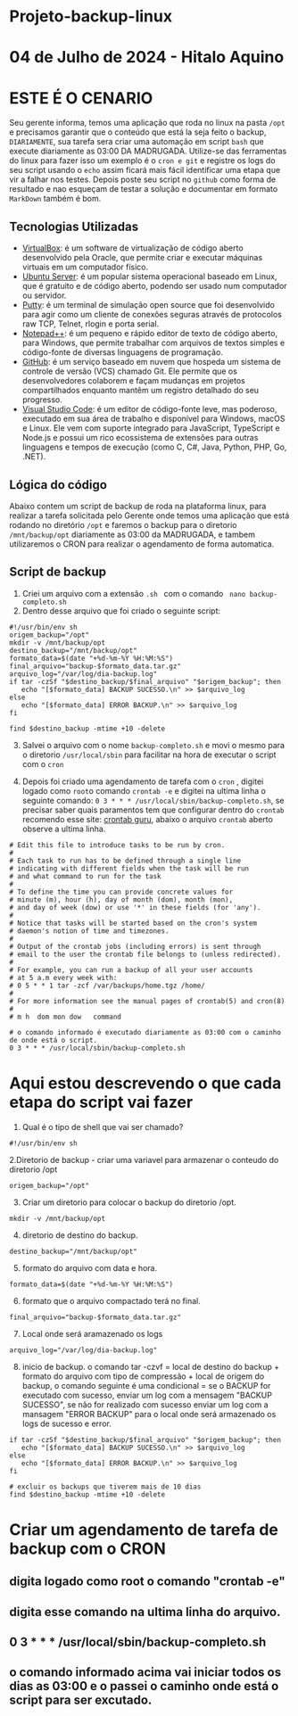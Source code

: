 # Projeto-backup-linux
# 04 de Julho de 2024 - Hitalo Aquino
# ESTE É O CENARIO

Seu gerente informa, temos uma aplicação que roda no linux na pasta ```/opt ```e precisamos garantir que o conteúdo que está la seja feito o backup, ```DIARIAMENTE```,
sua tarefa sera criar uma automação em script ```bash``` que execute diariamente as 03:00 DA MADRUGADA. Utilize-se das ferramentas do linux para fazer isso 
um exemplo é o ```cron e git``` e registre os logs do seu script usando o ```echo``` assim ficará mais fácil identificar uma etapa que vir a falhar nos testes.
Depois poste seu script no ```github``` como forma de resultado e nao esqueçam de testar a solução e documentar em formato ```MarkDown``` também é bom.

## Tecnologias Utilizadas

- [VirtualBox](https://www.virtualbox.org/): é um software de virtualização de código aberto desenvolvido pela Oracle, que permite criar e executar máquinas virtuais em um computador físico.
- [Ubuntu Server](https://ubuntu.com/download/server/): é um popular sistema operacional baseado em Linux, que é gratuito e de código aberto, podendo ser usado num computador ou servidor.
- [Putty](https://www.putty.org/): é um terminal de simulação open source que foi desenvolvido para agir como um cliente de conexões seguras através de protocolos raw TCP, Telnet, rlogin e porta serial. 
- [Notepad++](https://notepad-plus-plus.org/downloads/): é um pequeno e rápido editor de texto de código aberto, para Windows, que permite trabalhar com arquivos de textos simples e código-fonte de diversas linguagens de programação.
- [GitHub](https://github.com/): é um serviço baseado em nuvem que hospeda um sistema de controle de versão (VCS) chamado Git. Ele permite que os desenvolvedores colaborem e façam mudanças em projetos compartilhados enquanto mantêm um registro detalhado do seu progresso.
- [Visual Studio Code](https://code.visualstudio.com/): é um editor de código-fonte leve, mas poderoso, executado em sua área de trabalho e disponível para Windows, macOS e Linux. Ele vem com suporte integrado para JavaScript, TypeScript e Node.js e possui um rico ecossistema de extensões para outras linguagens e tempos de execução (como C, C#, Java, Python, PHP, Go, .NET).


## Lógica do código

Abaixo contem um script de backup de roda na plataforma linux, para realizar a tarefa solicitada pelo Gerente onde temos uma aplicação que está rodando no diretório ```/opt``` e faremos o backup para o diretorio ```/mnt/backup/opt``` diariamente as 03:00 da MADRUGADA, 
e tambem utilizaremos o CRON para realizar o agendamento de forma automatica.

## Script de backup


1. Criei um arquivo com a extensão ```.sh ``` com o comando ``` nano backup-completo.sh```
2. Dentro desse arquivo que foi criado o seguinte script:

```
#!/usr/bin/env sh
origem_backup="/opt"
mkdir -v /mnt/backup/opt
destino_backup="/mnt/backup/opt"
formato_data=$(date "+%d-%m-%Y %H:%M:%S")
final_arquivo="backup-$formato_data.tar.gz"
arquivo_log="/var/log/dia-backup.log"
if tar -czSf "$destino_backup/$final_arquivo" "$origem_backup"; then
   echo "[$formato_data] BACKUP SUCESSO.\n" >> $arquivo_log
else
   echo "[$formato_data] ERROR BACKUP.\n" >> $arquivo_log
fi

find $destino_backup -mtime +10 -delete
```
3. Salvei o arquivo com o nome ```backup-completo.sh``` e movi o mesmo para o diretorio ```/usr/local/sbin``` para facilitar na hora de executar o script com o ```cron```

4. Depois foi criado uma agendamento de tarefa com o ```cron``` , digitei logado como ```root```o comando ```crontab -e``` e digitei na ultima linha o seguinte comando: ```0 3 * * * /usr/local/sbin/backup-completo.sh```, se precisar saber quais paramentos tem que configurar dentro do ```crontab``` recomendo esse site: [crontab guru](https://crontab.guru/), abaixo o arquivo ```crontab``` aberto observe a ultima linha. 

```
# Edit this file to introduce tasks to be run by cron.
# 
# Each task to run has to be defined through a single line
# indicating with different fields when the task will be run
# and what command to run for the task
# 
# To define the time you can provide concrete values for
# minute (m), hour (h), day of month (dom), month (mon),
# and day of week (dow) or use '*' in these fields (for 'any').
# 
# Notice that tasks will be started based on the cron's system
# daemon's notion of time and timezones.
# 
# Output of the crontab jobs (including errors) is sent through
# email to the user the crontab file belongs to (unless redirected).
# 
# For example, you can run a backup of all your user accounts
# at 5 a.m every week with:
# 0 5 * * 1 tar -zcf /var/backups/home.tgz /home/
# 
# For more information see the manual pages of crontab(5) and cron(8)
# 
# m h  dom mon dow   command

# o comando informado é executado diariamente as 03:00 com o caminho de onde está o script.
0 3 * * * /usr/local/sbin/backup-completo.sh
```

# Aqui estou descrevendo o que cada etapa do script vai fazer

1. Qual é o tipo de shell que vai ser chamado?
```
#!/usr/bin/env sh
```
2.Diretorio de backup - criar uma variavel para armazenar o conteudo do diretorio /opt
```
origem_backup="/opt"
```
3. Criar um diretorio para colocar o backup do diretorio /opt.
```
mkdir -v /mnt/backup/opt
```
4. diretorio de destino do backup.
```
destino_backup="/mnt/backup/opt"
```
5. formato do arquivo com data e hora.
```
formato_data=$(date "+%d-%m-%Y %H:%M:%S")
```
6. formato que o arquivo compactado terá no final.
```
final_arquivo="backup-$formato_data.tar.gz"
```
7. Local onde será aramazenado os logs
```
arquivo_log="/var/log/dia-backup.log"
```

8. inicio de backup.
o comando tar -czvf = local de destino do backup + formato do arquivo com tipo de compressão + local de origem do backup, o comando seguinte é uma condicional = se o BACKUP for executado com sucesso, enviar um log com a mensagem "BACKUP SUCESSO", se não for realizado com sucesso enviar um log com a mansagem "ERROR BACKUP" para o local onde será armazenado os logs de sucesso e error.
```
if tar -czSf "$destino_backup/$final_arquivo" "$origem_backup"; then
   echo "[$formato_data] BACKUP SUCESSO.\n" >> $arquivo_log
else
   echo "[$formato_data] ERROR BACKUP.\n" >> $arquivo_log
fi

# excluir os backups que tiverem mais de 10 dias
find $destino_backup -mtime +10 -delete
```
# Criar um agendamento de tarefa de backup com o CRON
## digita logado como root o comando "crontab -e"
## digita esse comando na ultima linha do arquivo.
## 0 3 * * * /usr/local/sbin/backup-completo.sh
## o comando informado acima vai iniciar todos os dias as 03:00 e o passei o caminho onde está o script para ser excutado.






